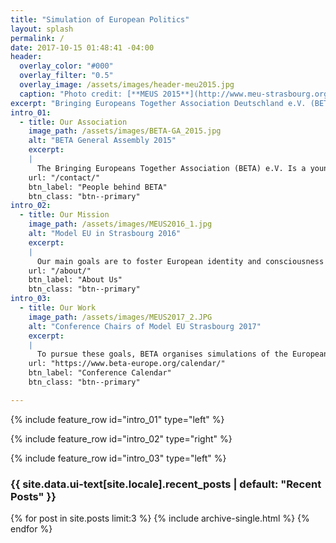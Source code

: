 ```yaml
---
title: "Simulation of European Politics"
layout: splash
permalink: /
date: 2017-10-15 01:48:41 -04:00
header:
  overlay_color: "#000"
  overlay_filter: "0.5"
  overlay_image: /assets/images/header-meu2015.jpg
  caption: "Photo credit: [**MEUS 2015**](http://www.meu-strasbourg.org)"
excerpt: "Bringing Europeans Together Association Deutschland e.V. (BETA Germany) is a politically independent and non-profit association to support the organisation of European politics simulations."
intro_01:
  - title: Our Association
    image_path: /assets/images/BETA-GA_2015.jpg
    alt: "BETA General Assembly 2015"
    excerpt:
    |
      The Bringing Europeans Together Association (BETA) e.V. Is a young, politically independent and non-profit association founded in August 2008 by nine young Europeans in Mainz, Germany. Today, BETA counts more than 400 members from all across Europe.
    url: "/contact/"
    btn_label: "People behind BETA"
    btn_class: "btn--primary"
intro_02:
  - title: Our Mission
    image_path: /assets/images/MEUS2016_1.jpg
    alt: "Model EU in Strasbourg 2016"
    excerpt:
    |
      Our main goals are to foster European identity and consciousness based on plurality, tolerance and cooperation between individuals, as well as strengthening European civil society by further developing democratic process on both national and international level.
    url: "/about/"
    btn_label: "About Us"
    btn_class: "btn--primary"
intro_03:
  - title: Our Work
    image_path: /assets/images/MEUS2017_2.JPG
    alt: "Conference Chairs of Model EU Strasbourg 2017"
    excerpt:
    |
      To pursue these goals, BETA organises simulations of the European legislative procedure called “Model European Union (MEU)” and supports other associations with the organisation of such conferences. Over the years, BETA has acquired a large and consistently increasing network of partner organisations that organise MEU conferences in various countries.
    url: "https://www.beta-europe.org/calendar/"
    btn_label: "Conference Calendar"
    btn_class: "btn--primary"

---
```


{% include feature_row id="intro_01" type="left" %}

{% include feature_row id="intro_02" type="right" %}

{% include feature_row id="intro_03" type="left" %}

<div class="layout--splash__recent--posts">
<h3 class="archive__subtitle">{{ site.data.ui-text[site.locale].recent_posts | default: "Recent Posts" }}</h3>

{% for post in site.posts limit:3 %}
  {% include archive-single.html %}
{% endfor %}
</div>
